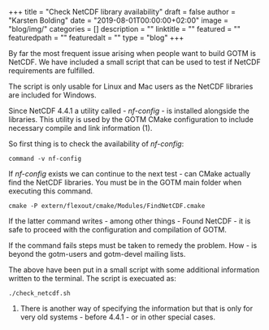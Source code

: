 +++
title = "Check NetCDF library availability" 
draft = false
author = "Karsten Bolding"
date = "2019-08-01T00:00:00+02:00"
image = "blog/img/"
categories = []
description = ""
linktitle = ""
featured = ""
featuredpath = ""
featuredalt = ""
type = "blog"
+++

By far the most frequent issue arising when people want to build GOTM is NetCDF.
We have included a small script that can be used to test if NetCDF requirements are fulfilled.

<!--more-->

The script is only usable for Linux and Mac users as the NetCDF libraries are included for Windows.

Since NetCDF 4.4.1 a utility called - *nf-config* - is installed alongside the libraries. This utility is used by the GOTM CMake configuration to include necessary compile and link information (1).

So first thing is to check the availability of *nf-config*:

```
command -v nf-config
```

If *nf-config* exists we can continue to the next test - can CMake actually find the NetCDF libraries. You must be in the GOTM main folder when executing this command.

```
cmake -P extern/flexout/cmake/Modules/FindNetCDF.cmake
```

If the latter command writes - among other things - Found NetCDF - it is safe to proceed with the configuration and compilation of GOTM.

If the command fails steps must be taken to remedy the problem. How - is beyond the gotm-users and gotm-devel mailing lists.

The above have been put in a small script with some additional information written to the terminal. The script is execuated as:

```
./check_netcdf.sh
```

1) There is another way of specifying the information but that is only for very old systems - before 4.4.1 - or in other special cases.


